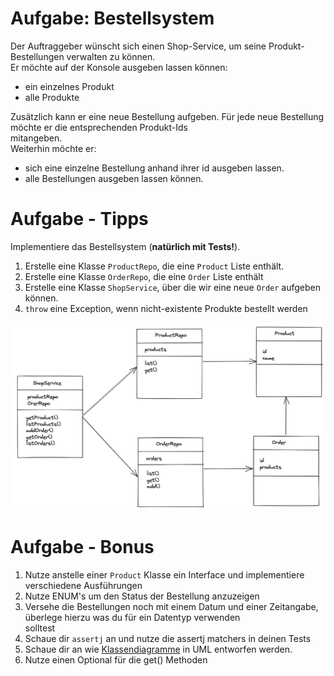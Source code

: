 
# Aufgabe: Bestellsystem

Der Auftraggeber wünscht sich einen Shop-Service, um seine Produkt-Bestellungen verwalten zu können.  
Er möchte auf der Konsole ausgeben lassen können:

-   ein einzelnes Produkt
-   alle Produkte

Zusätzlich kann er eine neue Bestellung aufgeben. Für jede neue Bestellung möchte er die entsprechenden Produkt-Ids  
mitangeben.  
Weiterhin möchte er:

-   sich eine einzelne Bestellung anhand ihrer id ausgeben lassen.
-   alle Bestellungen ausgeben lassen können.
# Aufgabe - Tipps

Implementiere das Bestellsystem (**natürlich mit Tests!**).

1.  Erstelle eine Klasse  `ProductRepo`, die eine  `Product`  Liste enthält.
2.  Erstelle eine Klasse  `OrderRepo`, die eine  `Order`  Liste enthält
3.  Erstelle eine Klasse  `ShopService`, über die wir eine neue  `Order`  aufgeben können.
4.  `throw`  eine Exception, wenn nicht-existente Produkte bestellt werden

![order-system](./order-system.png "order-system")

# Aufgabe - Bonus

1.  Nutze anstelle einer  `Product`  Klasse ein Interface und implementiere verschiedene Ausführungen
2.  Nutze ENUM's um den Status der Bestellung anzuzeigen
3.  Versehe die Bestellungen noch mit einem Datum und einer Zeitangabe, überlege hierzu was du für ein Datentyp verwenden  
    solltest
4.  Schaue dir  `assertj`  an und nutze die assertj matchers in deinen Tests
5.  Schaue dir an wie  [Klassendiagramme](https://de.wikipedia.org/wiki/Klassendiagramm)  in UML entworfen werden.
6.  Nutze einen Optional für die get() Methoden


